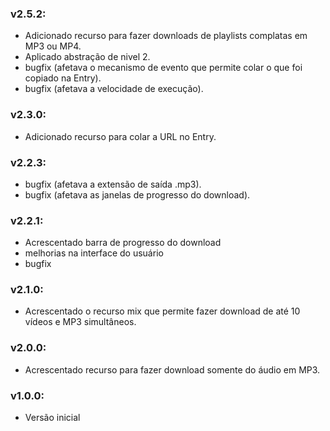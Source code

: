 ### v2.5.2:

- Adicionado recurso para fazer downloads de playlists complatas em MP3 ou MP4.
- Aplicado abstração de nivel 2.
- bugfix (afetava o mecanismo de evento que permite colar o que foi copiado na Entry).
- bugfix (afetava a velocidade de execução).


### v2.3.0:

- Adicionado recurso para colar a URL no Entry.

### v2.2.3:

- bugfix (afetava a extensão de saída .mp3).
- bugfix (afetava as janelas de progresso do download).

### v2.2.1:

- Acrescentado barra de progresso do download
- melhorias na interface do usuário
- bugfix

### v2.1.0:

- Acrescentado o recurso mix que permite fazer download de até 10 vídeos e MP3 simultâneos.

### v2.0.0:

- Acrescentado recurso para fazer download somente do áudio em MP3.

### v1.0.0:

- Versão inicial
